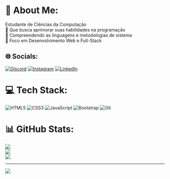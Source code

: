 # 💫 About Me:
Estudante de Ciências da Computação<br>🤝 Que busca aprimorar suas habilidades na programação<br>🌱 Compreendendo as linguagens e metodologias de sistema<br>🔭 Foco em Desenvolvimento Web e Full-Stack


## 🌐 Socials:
[![Discord](https://img.shields.io/badge/Discord-%237289DA.svg?logo=discord&logoColor=white)](https://discord.gg/https://discord.com/invite/Cj34cNtB) [![Instagram](https://img.shields.io/badge/Instagram-%23E4405F.svg?logo=Instagram&logoColor=white)](https://instagram.com/https://www.instagram.com/alisoon_soaress?igsh=MWg0ZzNkdHVjcTMwcw==) [![LinkedIn](https://img.shields.io/badge/LinkedIn-%230077B5.svg?logo=linkedin&logoColor=white)](https://linkedin.com/in/https://www.linkedin.com/in/alison-soares-405a602b0?utm_source=share&utm_campaign=share_via&utm_content=profile&utm_medium=android_app) 

# 💻 Tech Stack:
![HTML5](https://img.shields.io/badge/html5-%23E34F26.svg?style=for-the-badge&logo=html5&logoColor=white) ![CSS3](https://img.shields.io/badge/css3-%231572B6.svg?style=for-the-badge&logo=css3&logoColor=white) ![JavaScript](https://img.shields.io/badge/javascript-%23323330.svg?style=for-the-badge&logo=javascript&logoColor=%23F7DF1E) ![Bootstrap](https://img.shields.io/badge/bootstrap-%238511FA.svg?style=for-the-badge&logo=bootstrap&logoColor=white) ![Git](https://img.shields.io/badge/git-%23F05033.svg?style=for-the-badge&logo=git&logoColor=white)
# 📊 GitHub Stats:
![](https://github-readme-stats.vercel.app/api?username=AlisonDev-Web&theme=shadow_blue&hide_border=false&include_all_commits=false&count_private=false)<br/>
![](https://github-readme-streak-stats.herokuapp.com/?user=AlisonDev-Web&theme=shadow_blue&hide_border=false)<br/>
![](https://github-readme-stats.vercel.app/api/top-langs/?username=AlisonDev-Web&theme=shadow_blue&hide_border=false&include_all_commits=false&count_private=false&layout=compact)

---
[![](https://visitcount.itsvg.in/api?id=AlisonDev-Web&icon=0&color=0)](https://visitcount.itsvg.in)

<!-- Proudly created with GPRM ( https://gprm.itsvg.in ) -->